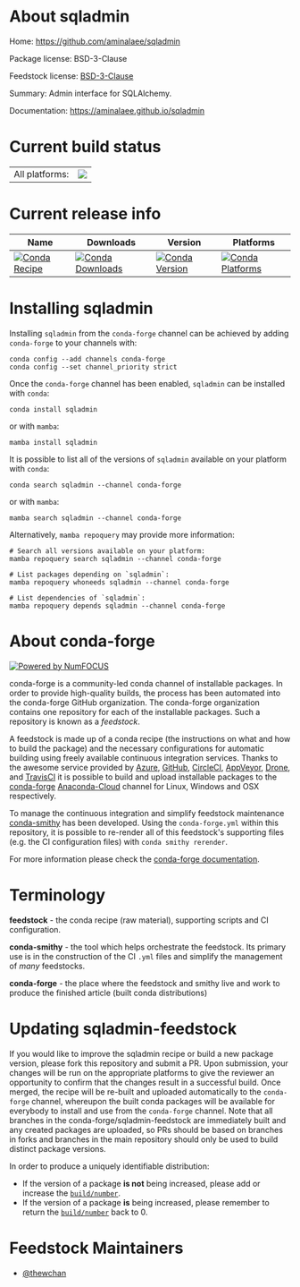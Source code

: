 About sqladmin
==============

Home: https://github.com/aminalaee/sqladmin

Package license: BSD-3-Clause

Feedstock license: [BSD-3-Clause](https://github.com/conda-forge/sqladmin-feedstock/blob/main/LICENSE.txt)

Summary: Admin interface for SQLAlchemy.

Documentation: https://aminalaee.github.io/sqladmin

Current build status
====================


<table><tr><td>All platforms:</td>
    <td>
      <a href="https://dev.azure.com/conda-forge/feedstock-builds/_build/latest?definitionId=16508&branchName=main">
        <img src="https://dev.azure.com/conda-forge/feedstock-builds/_apis/build/status/sqladmin-feedstock?branchName=main">
      </a>
    </td>
  </tr>
</table>

Current release info
====================

| Name | Downloads | Version | Platforms |
| --- | --- | --- | --- |
| [![Conda Recipe](https://img.shields.io/badge/recipe-sqladmin-green.svg)](https://anaconda.org/conda-forge/sqladmin) | [![Conda Downloads](https://img.shields.io/conda/dn/conda-forge/sqladmin.svg)](https://anaconda.org/conda-forge/sqladmin) | [![Conda Version](https://img.shields.io/conda/vn/conda-forge/sqladmin.svg)](https://anaconda.org/conda-forge/sqladmin) | [![Conda Platforms](https://img.shields.io/conda/pn/conda-forge/sqladmin.svg)](https://anaconda.org/conda-forge/sqladmin) |

Installing sqladmin
===================

Installing `sqladmin` from the `conda-forge` channel can be achieved by adding `conda-forge` to your channels with:

```
conda config --add channels conda-forge
conda config --set channel_priority strict
```

Once the `conda-forge` channel has been enabled, `sqladmin` can be installed with `conda`:

```
conda install sqladmin
```

or with `mamba`:

```
mamba install sqladmin
```

It is possible to list all of the versions of `sqladmin` available on your platform with `conda`:

```
conda search sqladmin --channel conda-forge
```

or with `mamba`:

```
mamba search sqladmin --channel conda-forge
```

Alternatively, `mamba repoquery` may provide more information:

```
# Search all versions available on your platform:
mamba repoquery search sqladmin --channel conda-forge

# List packages depending on `sqladmin`:
mamba repoquery whoneeds sqladmin --channel conda-forge

# List dependencies of `sqladmin`:
mamba repoquery depends sqladmin --channel conda-forge
```


About conda-forge
=================

[![Powered by
NumFOCUS](https://img.shields.io/badge/powered%20by-NumFOCUS-orange.svg?style=flat&colorA=E1523D&colorB=007D8A)](https://numfocus.org)

conda-forge is a community-led conda channel of installable packages.
In order to provide high-quality builds, the process has been automated into the
conda-forge GitHub organization. The conda-forge organization contains one repository
for each of the installable packages. Such a repository is known as a *feedstock*.

A feedstock is made up of a conda recipe (the instructions on what and how to build
the package) and the necessary configurations for automatic building using freely
available continuous integration services. Thanks to the awesome service provided by
[Azure](https://azure.microsoft.com/en-us/services/devops/), [GitHub](https://github.com/),
[CircleCI](https://circleci.com/), [AppVeyor](https://www.appveyor.com/),
[Drone](https://cloud.drone.io/welcome), and [TravisCI](https://travis-ci.com/)
it is possible to build and upload installable packages to the
[conda-forge](https://anaconda.org/conda-forge) [Anaconda-Cloud](https://anaconda.org/)
channel for Linux, Windows and OSX respectively.

To manage the continuous integration and simplify feedstock maintenance
[conda-smithy](https://github.com/conda-forge/conda-smithy) has been developed.
Using the ``conda-forge.yml`` within this repository, it is possible to re-render all of
this feedstock's supporting files (e.g. the CI configuration files) with ``conda smithy rerender``.

For more information please check the [conda-forge documentation](https://conda-forge.org/docs/).

Terminology
===========

**feedstock** - the conda recipe (raw material), supporting scripts and CI configuration.

**conda-smithy** - the tool which helps orchestrate the feedstock.
                   Its primary use is in the construction of the CI ``.yml`` files
                   and simplify the management of *many* feedstocks.

**conda-forge** - the place where the feedstock and smithy live and work to
                  produce the finished article (built conda distributions)


Updating sqladmin-feedstock
===========================

If you would like to improve the sqladmin recipe or build a new
package version, please fork this repository and submit a PR. Upon submission,
your changes will be run on the appropriate platforms to give the reviewer an
opportunity to confirm that the changes result in a successful build. Once
merged, the recipe will be re-built and uploaded automatically to the
`conda-forge` channel, whereupon the built conda packages will be available for
everybody to install and use from the `conda-forge` channel.
Note that all branches in the conda-forge/sqladmin-feedstock are
immediately built and any created packages are uploaded, so PRs should be based
on branches in forks and branches in the main repository should only be used to
build distinct package versions.

In order to produce a uniquely identifiable distribution:
 * If the version of a package **is not** being increased, please add or increase
   the [``build/number``](https://docs.conda.io/projects/conda-build/en/latest/resources/define-metadata.html#build-number-and-string).
 * If the version of a package **is** being increased, please remember to return
   the [``build/number``](https://docs.conda.io/projects/conda-build/en/latest/resources/define-metadata.html#build-number-and-string)
   back to 0.

Feedstock Maintainers
=====================

* [@thewchan](https://github.com/thewchan/)

